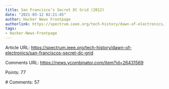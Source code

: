 ```yaml
---
title: San Francisco’s Secret DC Grid (2012)
date: "2021-03-12 02:21:45"
author: Hacker News Frontpage
authorlink: https://spectrum.ieee.org/tech-history/dawn-of-electronics/san-franciscos-secret-dc-grid
tags:
- Hacker-News-Frontpage
---
```


<p>Article URL: <a href="https://spectrum.ieee.org/tech-history/dawn-of-electronics/san-franciscos-secret-dc-grid">https://spectrum.ieee.org/tech-history/dawn-of-electronics/san-franciscos-secret-dc-grid</a></p>
<p>Comments URL: <a href="https://news.ycombinator.com/item?id=26431569">https://news.ycombinator.com/item?id=26431569</a></p>
<p>Points: 77</p>
<p># Comments: 57</p>
